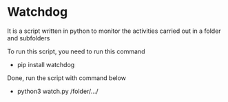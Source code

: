 # Watchdog
It is a script written in python to monitor the activities carried out in a folder and subfolders

To run this script, you need to run this command

- pip install watchdog

Done, run the script with command below

- python3 watch.py /folder/.../

